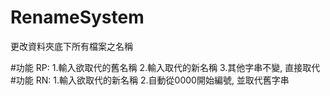 # RenameSystem
更改資料夾底下所有檔案之名稱

#功能 RP:
  1.輸入欲取代的舊名稱
  2.輸入取代的新名稱
  3.其他字串不變, 直接取代
#功能 RN:
  1.輸入欲取代的新名稱
  2.自動從0000開始編號, 並取代舊字串

